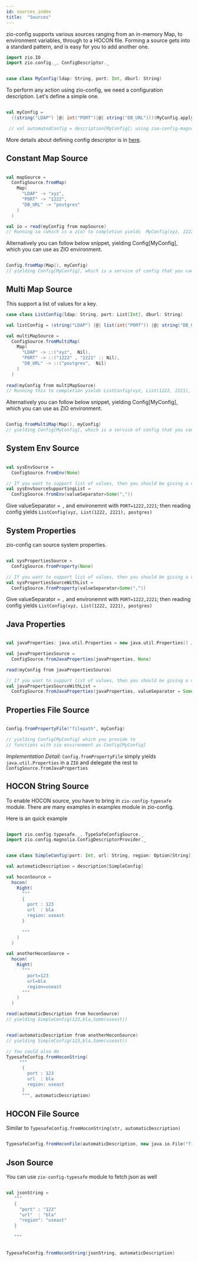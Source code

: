 ```yaml
---
id: sources_index
title:  "Sources"
---
```


zio-config supports various sources ranging from an in-memory Map, to environment variables, through to a HOCON file.
Forming a source gets into a standard pattern, and is easy for you to add another one.

```scala mdoc:silent
import zio.IO
import zio.config._, ConfigDescriptor._

```

```scala mdoc:silent

case class MyConfig(ldap: String, port: Int, dburl: String)

```

To perform any action using zio-config, we need a configuration description.
Let's define a simple one.


```scala mdoc:silent

val myConfig =
  ((string("LDAP") |@| int("PORT")|@| string("DB_URL")))(MyConfig.apply, MyConfig.unapply)

 // val automatedConfig = description[MyConfig]; using zio-config-magnolia

```

More details about defining config descriptor is in [here](../configdescriptor/index.md).


## Constant Map Source

```scala mdoc:silent

val mapSource =
  ConfigSource.fromMap(
    Map(
      "LDAP" -> "xyz",
      "PORT" -> "1222",
      "DB_URL" -> "postgres"
    )
  )  

val io = read(myConfig from mapSource)
// Running io (which is a zio) to completion yields  MyConfig(xyz, 1222, postgres)

```

Alternatively you can follow below snippet,  yielding Config[MyConfig], which you can use as ZIO environment.

```scala mdoc:silent

Config.fromMap(Map(), myConfig)
// yielding Config[MyConfig], which is a service of config that you can use as ZIO environments.


```

## Multi Map Source

This support a list of values for a key.

```scala mdoc:silent
case class ListConfig(ldap: String, port: List[Int], dburl: String)

val listConfig = (string("LDAP") |@| list(int("PORT")) |@| string("DB_URL"))(ListConfig.apply, ListConfig.unapply)

val multiMapSource =
  ConfigSource.fromMultiMap(
    Map(
      "LDAP" -> ::("xyz",  Nil),
      "PORT" -> ::("1222" , "2221" :: Nil),
      "DB_URL" -> ::("postgres",  Nil)
    )
  )
  
read(myConfig from multiMapSource)
// Running this to completion yields ListConfig(xyz, List(1222, 2221), postgres)

```

Alternatively you can follow below snippet, yielding Config[MyConfig], which you can use as ZIO environment.

```scala mdoc:silent

Config.fromMultiMap(Map(), myConfig)
// yielding Config[MyConfig], which is a service of config that you can use as ZIO environments.

```

## System Env Source

```scala mdoc:silent

val sysEnvSource =
  ConfigSource.fromEnv(None)

// If you want to support list of values, then you should be giving a valueSeparator
val sysEnvSourceSupportingList = 
  ConfigSource.fromEnv(valueSeparator=Some(",")) 

```

Give valueSeparator =  `,` 
and environemnt with `PORT=1222,2221`; then reading config yields 
`ListConfig(xyz, List(1222, 2221), postgres)`

## System Properties

zio-config can source system properties.

```scala mdoc:silent

val sysPropertiesSource =
  ConfigSource.fromProperty(None)

// If you want to support list of values, then you should be giving a valueSeparator
val sysPropertiesSourceWithList = 
  ConfigSource.fromProperty(valueSeparator=Some(",")) 

```
Give valueSeparator =  `,` 
and environemnt with `PORT=1222,2221`; then reading config yields 
`ListConfig(xyz, List(1222, 2221), postgres)`


## Java Properties

```scala mdoc:silent

val javaProperties: java.util.Properties = new java.util.Properties() // Ideally loaded with values

val javaPropertiesSource =
  ConfigSource.fromJavaProperties(javaProperties, None)

read(myConfig from javaPropertiesSource)  

// If you want to support list of values, then you should be giving a valueSeparator
val javaPropertiesSourceWithList =
  ConfigSource.fromJavaProperties(javaProperties, valueSeparator = Some(","))
```

## Properties File Source

```scala mdoc:silent

Config.fromPropertyFile("filepath", myConfig)

// yielding Config[MyConfig] which you provide to 
// functions with zio environment as Config[MyConfig]

```

_Implementation Detail_: `Config.fromPropertyFile` simply yields `java.util.Properties` in a `ZIO` and delegate the rest to `ConfigSource.fromJavaProperties`

## HOCON String Source

To enable HOCON source, you have to bring in `zio-config-typesafe` module.
There are many examples in examples module in zio-config. 

Here is an quick example

```scala mdoc:silent

import zio.config.typesafe._, TypeSafeConfigSource._
import zio.config.magnolia.ConfigDescriptorProvider._

```

```scala mdoc:silent

case class SimpleConfig(port: Int, url: String, region: Option[String])

val automaticDescription = description[SimpleConfig]

val hoconSource =
  hocon(
    Right(
      """
      {
        port : 123
        url  : bla
        region: useast
      }
      
      """
    )
  )

val anotherHoconSource =
  hocon(
    Right(
      """
        port=123
        url=bla
        region=useast
      """
    )
  )

read(automaticDescription from hoconSource)
// yielding SimpleConfig(123,bla,Some(useast))


read(automaticDescription from anotherHoconSource)
// yielding SimpleConfig(123,bla,Some(useast))

// You could also do
TypesafeConfig.fromHoconString(
     """
      {
        port : 123
        url  : bla
        region: useast
      }
      """, automaticDescription)


```

## HOCON File Source

Similar to `TypesafeConfig.fromHoconString(str, automaticDescription)`

```scala mdoc:silent

TypesafeConfig.fromHoconFile(automaticDescription, new java.io.File("fileapth"))

```


## Json Source
You can use `zio-config-typesafe` module to fetch json as well


```scala mdoc:silent

val jsonString =
   """
   {
     "port" : "123"
     "url"  : "bla"
     "region": "useast"
   }
   
   """
    

TypesafeConfig.fromHoconString(jsonString, automaticDescription)


```